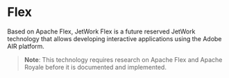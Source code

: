 # Flex

Based on Apache Flex, JetWork Flex is a future reserved JetWork technology that allows developing interactive applications using the Adobe AIR platform.

> **Note**: This technology requires research on Apache Flex and Apache Royale before it is documented and implemented.